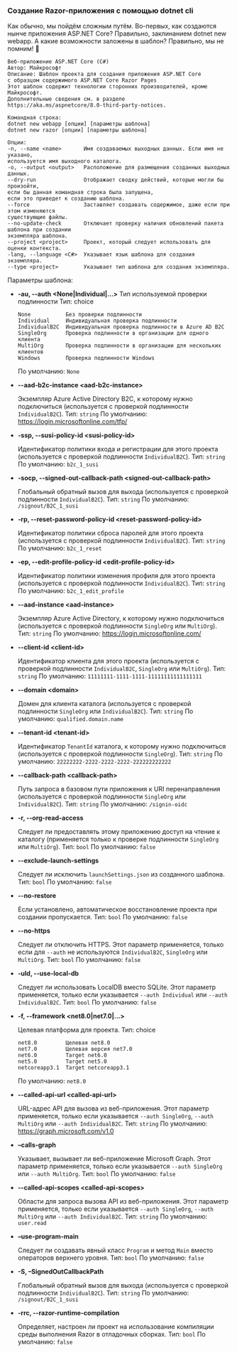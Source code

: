 ﻿### Создание Razor-приложения с помощью dotnet cli

Как обычно, мы пойдём сложным путём. Во-первых, как создаются нынче приложения ASP.NET Core? Правильно, заклинанием dotnet new webapp. А какие возможности заложены в шаблон? Правильно, мы не помним! 🙂

```
Веб-приложение ASP.NET Core (C#)
Автор: Майкрософт
Описание: Шаблон проекта для создания приложения ASP.NET Core
с образцом содержимого ASP.NET Core Razor Pages
Этот шаблон содержит технологии сторонних производителей, кроме Майкрософт.
Дополнительные сведения см. в разделе
https://aka.ms/aspnetcore/8.0-third-party-notices.

Командная строка:
dotnet new webapp [опции] [параметры шаблона]
dotnet new razor [опции] [параметры шаблона]

Опции:
-n, --name <name>       Имя создаваемых выходных данных. Если имя не указано,
используется имя выходного каталога.
-o, --output <output>   Расположение для размещения созданных выходных данных.
--dry-run               Отображает сводку действий, которые могли бы произойти,
если бы данная командная строка была запущена,
если это приведет к созданию шаблона.
--force                 Заставляет создавать содержимое, даже если при этом изменяются
существующие файлы.
--no-update-check       Отключает проверку наличия обновлений пакета шаблона при создании
экземпляра шаблона.
--project <project>     Проект, который следует использовать для оценки контекста.
-lang, --language <C#>  Указывает язык шаблона для создания экземпляра.
--type <project>        Указывает тип шаблона для создания экземпляра.
```

Параметры шаблона:

* **-au, --auth \<None|Individual|…\>**
    Тип используемой проверки подлинности
    Тип: choice
    ```
    None           Без проверки подлинности
    Individual     Индивидуальная проверка подлинности
    IndividualB2C  Индивидуальная проверка подлинности в Azure AD B2C
    SingleOrg      Проверка подлинности в организации для одного клиента
    MultiOrg       Проверка подлинности в организации для нескольких клиентов
    Windows        Проверка подлинности Windows
    ```
    По умолчанию: `None`

* **--aad-b2c-instance \<aad-b2c-instance\>**

    Экземпляр Azure Active Directory B2C, к которому нужно подключиться (используется с проверкой подлинности `IndividualB2C`).
    Тип: `string`
    По умолчанию: https://login.microsoftonline.com/tfp/

* **-ssp, --susi-policy-id \<susi-policy-id\>**

    Идентификатор политики входа и регистрации для этого проекта (используется с проверкой подлинности `IndividualB2C`).
    Тип: `string`
    По умолчанию: `b2c_1_susi`

* **-socp, --signed-out-callback-path \<signed-out-callback-path\>**

    Глобальный обратный вызов для выхода (используется с проверкой подлинности `IndividualB2C`).
    Тип: `string`
    По умолчанию: `/signout/B2C_1_susi`

* **-rp, --reset-password-policy-id \<reset-password-policy-id\>**

    Идентификатор политики сброса паролей для этого проекта (используется с проверкой подлинности `IndividualB2C`).
    Тип: `string`
    По умолчанию: `b2c_1_reset`

* **-ep, --edit-profile-policy-id \<edit-profile-policy-id\>**

    Идентификатор политики изменения профиля для этого проекта (используется с проверкой подлинности `IndividualB2C`).
    Тип: `string`
    По умолчанию: `b2c_1_edit_profile`

* **--aad-instance \<aad-instance\>**

    Экземпляр Azure Active Directory, к которому нужно подключиться (используется с проверкой подлинности `SingleOrg` или `MultiOrg`).
    Тип: `string`
    По умолчанию: https://login.microsoftonline.com/

* **--client-id \<client-id\>**

    Идентификатор клиента для этого проекта (используется с проверкой подлинности `IndividualB2C`, `SingleOrg` или `MultiOrg`).
    Тип: `string`
    По умолчанию: `11111111-1111-1111-11111111111111111`

* **--domain \<domain\>**

    Домен для клиента каталога (используется с проверкой подлинности `SingleOrg` или `IndividualB2C`).
    Тип: `string`
    По умолчанию: `qualified.domain.name`

* **--tenant-id \<tenant-id\>**

    Идентификатор `TenantId` каталога, к которому нужно подключиться (используется с проверкой подлинности `SingleOrg`).
    Тип: `string`
    По умолчанию: `22222222-2222-2222-2222-222222222222`

* **--callback-path \<callback-path\>**

    Путь запроса в базовом пути приложения к URI перенаправления (используется с проверкой подлинности `SingleOrg` или `IndividualB2C`).
    Тип: `string`
    По умолчанию: `/signin-oidc`

* **-r, --org-read-access**

    Следует ли предоставлять этому приложению доступ на чтение к каталогу (применяется только к проверке подлинности `SingleOrg` или `MultiOrg`).
    Тип: `bool`
    По умолчанию: `false`

* **--exclude-launch-settings**

    Следует ли исключить `launchSettings.json` из созданного шаблона.
    Тип: `bool`
    По умолчанию: `false`

* **--no-restore**

    Если установлено, автоматическое восстановление проекта при создании пропускается.
    Тип: `bool`
    По умолчанию: `false`

* **--no-https**

    Следует ли отключить HTTPS. Этот параметр применяется, только если для `--auth` не используются `IndividualB2C`, `SingleOrg` или `MultiOrg`.
    Тип: `bool`
    По умолчанию: `false`

* **-uld, --use-local-db**

    Следует ли использовать LocalDB вместо SQLite. Этот параметр применяется, только если указывается `--auth Individual` или `--auth IndividualB2C`.
    Тип: `bool`
    По умолчанию: `false`

* **-f, --framework \<net8.0|net7.0|…\>**

    Целевая платформа для проекта.
    Тип: choice
    ```
    net8.0         Целевая net8.0
    net7.0         Целевая версия net7.0
    net6.0         Target net6.0
    net5.0         Target net5.0
    netcoreapp3.1  Target netcoreapp3.1
    ```
    По умолчанию: `net8.0`

* **--called-api-url \<called-api-url\>**

    URL-адрес API для вызова из веб-приложения. Этот параметр применяется, только если указывается `--auth SingleOrg`, `--auth MultiOrg` или `--auth IndividualB2C`.
    Тип: `string`
    По умолчанию: https://graph.microsoft.com/v1.0

* **–calls-graph**

    Указывает, вызывает ли веб-приложение Microsoft Graph. Этот параметр применяется, только если указывается `--auth SingleOrg` или `--auth MultiOrg`.
    Тип: `bool`
    По умолчанию: `false`

* **--called-api-scopes \<called-api-scopes\>**

    Области для запроса вызова API из веб-приложения. Этот параметр применяется, только если указывается
    `--auth SingleOrg`, `--auth MultiOrg` или `--auth IndividualB2C`.
    Тип: `string`
    По умолчанию: `user.read`

* **–use-program-main**

    Следует ли создавать явный класс `Program` и метод `Main` вместо операторов верхнего уровня.
    Тип: `bool`
    По умолчанию: `false`

* **-S, –SignedOutCallbackPath <SignedOutCallbackPath>**

    Глобальный обратный вызов для выхода (используется с проверкой подлинности `IndividualB2C`).
    Тип: `string`
    По умолчанию: `/signout/B2C_1_susi`

* **-rrc, --razor-runtime-compilation**

    Определяет, настроен ли проект на использование компиляции среды выполнения Razor в отладочных сборках.
    Тип: `bool`
    По умолчанию: `false`
